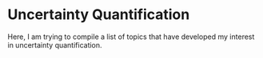 # Uncertainty Quantification

Here, I am trying to compile a list of topics that have developed my interest in uncertainty quantification.
